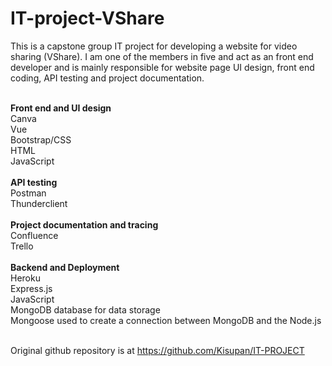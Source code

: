 # IT-project-VShare
This is a capstone group IT project for developing a website for video sharing (VShare). I am one of the members in five and act as an front end developer and is mainly responsible for website page UI design, front end coding, API testing and project documentation.<br><br>

**Front end and UI design**<br>
Canva<br>
Vue<br>
Bootstrap/CSS<br>
HTML<br>
JavaScript<br><br>
**API testing**<br>
Postman<br>
Thunderclient<br><br>
**Project documentation and tracing**<br>
Confluence<br>
Trello<br><br>
**Backend and Deployment**<br>
Heroku<br>
Express.js<br>
JavaScript<br>
MongoDB database for data storage<br>
Mongoose used to create a connection between MongoDB and the Node.js<br><br>

Original github repository is at https://github.com/Kisupan/IT-PROJECT

